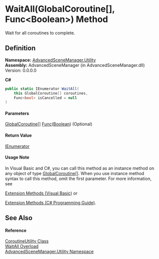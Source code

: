 # WaitAll(GlobalCoroutine\[], Func\<Boolean>) Method

Wait for all coroutines to complete.

## Definition

**Namespace:** [AdvancedSceneManager.Utility](N_AdvancedSceneManager_Utility.md)\
**Assembly:** AdvancedSceneManager (in AdvancedSceneManager.dll) Version: 0.0.0.0

**C#**

```c#
public static IEnumerator WaitAll(
	this GlobalCoroutine[] coroutines,
	Func<bool> isCancelled = null
)
```

#### Parameters

&#x20; [GlobalCoroutine](T_AdvancedSceneManager_Utility_GlobalCoroutine.md)\[]   [Func](https://learn.microsoft.com/dotnet/api/system.func-1)([Boolean](https://learn.microsoft.com/dotnet/api/system.boolean))  (Optional)&#x20;

#### Return Value

[IEnumerator](https://learn.microsoft.com/dotnet/api/system.collections.ienumerator)

#### Usage Note

In Visual Basic and C#, you can call this method as an instance method on any object of type [GlobalCoroutine](T_AdvancedSceneManager_Utility_GlobalCoroutine.md)\[]. When you use instance method syntax to call this method, omit the first parameter. For more information, see

[Extension Methods (Visual Basic)](https://docs.microsoft.com/dotnet/visual-basic/programming-guide/language-features/procedures/extension-methods) or

[Extension Methods (C# Programming Guide)](https://docs.microsoft.com/dotnet/csharp/programming-guide/classes-and-structs/extension-methods).

## See Also

#### Reference

[CoroutineUtility Class](T_AdvancedSceneManager_Utility_CoroutineUtility.md)\
[WaitAll Overload](Overload_AdvancedSceneManager_Utility_CoroutineUtility_WaitAll.md)\
[AdvancedSceneManager.Utility Namespace](N_AdvancedSceneManager_Utility.md)
